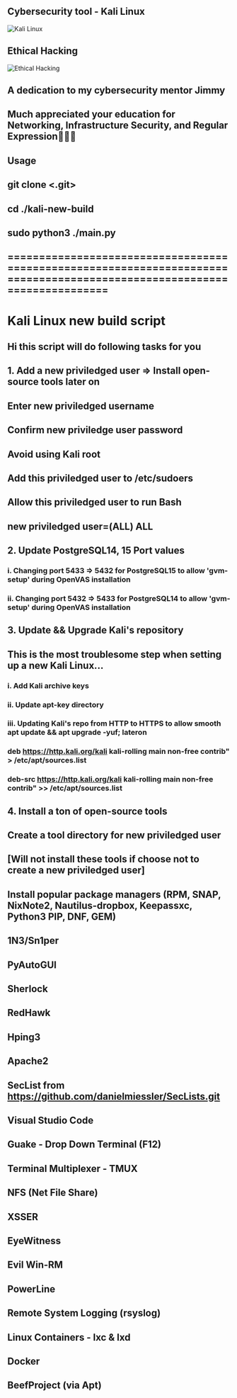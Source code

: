 ## Cybersecurity tool - Kali Linux
![Kali Linux](https://i.ytimg.com/vi/0LajChcEkP0/maxresdefault.jpg)

## Ethical Hacking
![Ethical Hacking](https://media.licdn.com/dms/image/D4D12AQHZBU6pxH7LZQ/article-cover_image-shrink_600_2000/0/1686636471875?e=2147483647&v=beta&t=-UIGq76Snqp-gB_bUmLfSnFo6KFYE2r7VUT5iIY4BYg)

## A dedication to my cybersecurity mentor Jimmy 
## Much appreciated your education for Networking, Infrastructure Security, and Regular Expression🙇🏻‍♀️

## Usage
## git clone <.git>
## cd ./kali-new-build
## sudo python3 ./main.py

## =========================================================================================================================
# Kali Linux new build script
## Hi this script will do following tasks for you

## 1. Add a new priviledged user => Install open-source tools later on
## Enter new priviledged username 
## Confirm new priviledge user password
## Avoid using Kali root
## Add this priviledged user to /etc/sudoers
## Allow this priviledged user to run Bash
## new priviledged user=(ALL) ALL

## 2. Update PostgreSQL14, 15 Port values
### i. Changing port 5433 => 5432 for PostgreSQL15 to allow 'gvm-setup' during OpenVAS installation
### ii. Changing port 5432 => 5433 for PostgreSQL14 to allow 'gvm-setup' during OpenVAS installation

## 3. Update && Upgrade Kali's repository
## This is the most troublesome step when setting up a new Kali Linux...
### i. Add Kali archive keys
### ii. Update apt-key directory
### iii. Updating Kali's repo from HTTP to HTTPS to allow smooth apt update && apt upgrade -yuf; lateron
### deb https://http.kali.org/kali kali-rolling main non-free contrib" > /etc/apt/sources.list
### deb-src https://http.kali.org/kali kali-rolling main non-free contrib" >> /etc/apt/sources.list

## 4. Install a ton of open-source tools
## Create a tool directory for new priviledged user
## [Will not install these tools if choose not to create a new priviledged user]
## Install popular package managers (RPM, SNAP, NixNote2, Nautilus-dropbox, Keepassxc, Python3 PIP, DNF, GEM)
## 1N3/Sn1per
## PyAutoGUI
## Sherlock
## RedHawk
## Hping3
## Apache2
## SecList from https://github.com/danielmiessler/SecLists.git
## Visual Studio Code
## Guake - Drop Down Terminal (F12)
## Terminal Multiplexer - TMUX 
## NFS (Net File Share)
## XSSER
## EyeWitness
## Evil Win-RM
## PowerLine
## Remote System Logging (rsyslog)
## Linux Containers - lxc & lxd
## Docker
## BeefProject (via Apt) 
